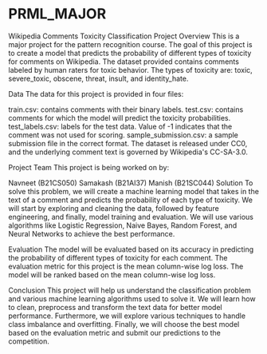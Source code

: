 # PRML_MAJOR
Wikipedia Comments Toxicity Classification Project
Overview
This is a major project for the pattern recognition course. The goal of this project is to create a model that predicts the probability of different types of toxicity for comments on Wikipedia. The dataset provided contains comments labeled by human raters for toxic behavior. The types of toxicity are: toxic, severe_toxic, obscene, threat, insult, and identity_hate.

Data
The data for this project is provided in four files:

train.csv: contains comments with their binary labels.
test.csv: contains comments for which the model will predict the toxicity probabilities.
test_labels.csv: labels for the test data. Value of -1 indicates that the comment was not used for scoring.
sample_submission.csv: a sample submission file in the correct format.
The dataset is released under CC0, and the underlying comment text is governed by Wikipedia's CC-SA-3.0.

Project Team
This project is being worked on by:

Navneet (B21CS050)
Samakash (B21AI37)
Manish (B21SC044)
Solution
To solve this problem, we will create a machine learning model that takes in the text of a comment and predicts the probability of each type of toxicity. We will start by exploring and cleaning the data, followed by feature engineering, and finally, model training and evaluation. We will use various algorithms like Logistic Regression, Naive Bayes, Random Forest, and Neural Networks to achieve the best performance.

Evaluation
The model will be evaluated based on its accuracy in predicting the probability of different types of toxicity for each comment. The evaluation metric for this project is the mean column-wise log loss. The model will be ranked based on the mean column-wise log loss.

Conclusion
This project will help us understand the classification problem and various machine learning algorithms used to solve it. We will learn how to clean, preprocess and transform the text data for better model performance. Furthermore, we will explore various techniques to handle class imbalance and overfitting. Finally, we will choose the best model based on the evaluation metric and submit our predictions to the competition.
